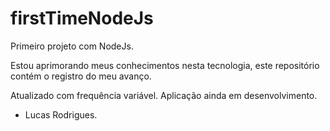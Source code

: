 # firstTimeNodeJs
Primeiro projeto com NodeJs. 

Estou aprimorando meus conhecimentos nesta tecnologia, este repositório contém o registro do meu avanço.

Atualizado com frequência variável. Aplicação ainda em desenvolvimento.

- Lucas Rodrigues.
